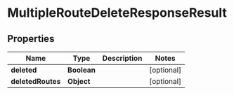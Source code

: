 # MultipleRouteDeleteResponseResult

## Properties
Name | Type | Description | Notes
------------ | ------------- | ------------- | -------------
**deleted** | **Boolean** |  |  [optional]
**deletedRoutes** | **Object** |  |  [optional]
